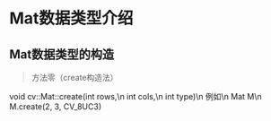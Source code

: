 # Mat数据类型介绍

## Mat数据类型的构造
> 方法零（create构造法）

void cv::Mat::create(int rows,\n
                     int cols,\n
                     int type)\n
例如\n
Mat M\n
M.create(2, 3, CV_8UC3)
